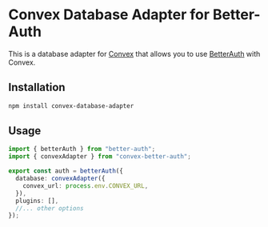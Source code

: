 # Convex Database Adapter for Better-Auth

This is a database adapter for [Convex](https://www.convex.dev/) that allows you to use [BetterAuth](https://www.better-auth.com/) with Convex.

## Installation

```bash
npm install convex-database-adapter
```

## Usage

```ts
import { betterAuth } from "better-auth";
import { convexAdapter } from "convex-better-auth";

export const auth = betterAuth({
  database: convexAdapter({
    convex_url: process.env.CONVEX_URL,
  }),
  plugins: [],
  //... other options
});
```
